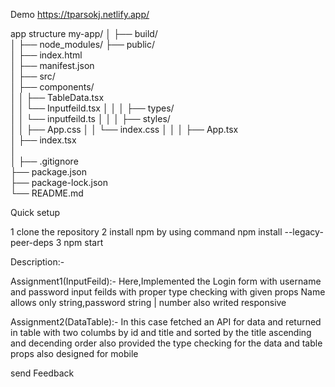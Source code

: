 Demo
https://tparsokj.netlify.app/

app structure
 my-app/
│
├── build/                   
│
├── node_modules/
├── public/                   
│   ├── index.html           
│   ├── manifest.json       
│
├── src/                     
│   ├── components/           
│   │   ├── TableData.tsx    
│   │   └── Inputfeild.tsx
│   │
│   ├── types/              
│   │   └── inputfeild.ts
│   │
│   ├── styles/              
│   │   ├── App.css
│   │   └── index.css
│   │
│   ├── App.tsx                
│   ├── index.tsx             
│   
│
├── .gitignore            
├── package.json               
├── package-lock.json         
└── README.md        


Quick setup

1  clone the repository
2 install npm by using command npm install --legacy-peer-deps
3 npm start


Description:-

Assignment1(InputFeild):-
Here,Implemented the Login form with username and password input feilds with proper type checking with given props
  Name allows only string,password string | number also writed responsive

Assignment2(DataTable):-
  In this case fetched  an API for data and returned in table with two columbs by id and title and sorted by the title ascending and decending order
   also provided the type checking for the data and table props also designed for mobile


 send Feedback


   

  

  
 


